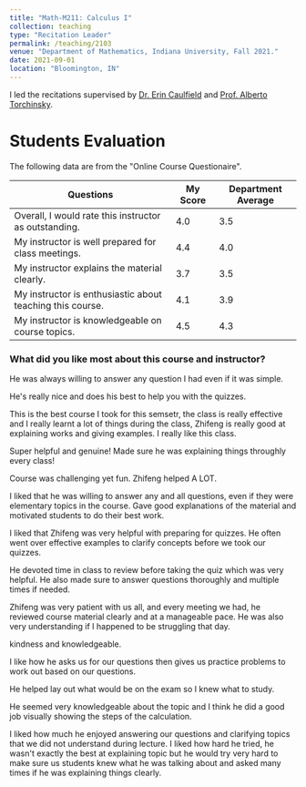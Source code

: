 ```yaml
---
title: "Math-M211: Calculus I"
collection: teaching
type: "Recitation Leader"
permalink: /teaching/2103
venue: "Department of Mathematics, Indiana University, Fall 2021."
date: 2021-09-01
location: "Bloomington, IN"
---
```


I led the recitations supervised by [Dr. Erin Caulfield](https://math.indiana.edu/about/faculty/caulfield-erin.html) and [Prof. Alberto Torchinsky](https://math.indiana.edu/about/emeriti/torchinsky-alberto.html).

Students Evaluation
======
The following data are from the "Online Course Questionaire".
<center>
<table>
<thead>
  <tr>
    <th>Questions</th>
    <th>My Score</th>
    <th>Department Average</th>
  </tr>
</thead>
<tbody>
  <tr>
    <td>Overall, I would rate this instructor as outstanding.</td>
    <td>4.0</td>
    <td>3.5</td>
  </tr>
  <tr>
    <td>My instructor is well prepared for class meetings.</td>
    <td>4.4</td>
    <td>4.0</td>
  </tr>
  <tr>
    <td>My instructor explains the material clearly.</td>
    <td>3.7</td>
    <td>3.5</td>
  </tr>
  <tr>
    <td>My instructor is enthusiastic about teaching this course.</td>
    <td>4.1</td>
    <td>3.9</td>
  </tr>
  <tr>
    <td>My instructor is knowledgeable on course topics.</td>
    <td>4.5</td>
    <td>4.3</td>
  </tr>
</tbody>
</table>
</center>

### What did you like most about this course and instructor?

He was always willing to answer any question I had even if it was simple.

He's really nice and does his best to help you with the quizzes.

This is the best course I took for this semsetr, the class is really effective and I really learnt a lot of things during the class, Zhifeng is really good at explaining works and giving examples. I really like this class.

Super helpful and genuine! Made sure he was explaining things throughly every class!

Course was challenging yet fun. Zhifeng helped A LOT.

I liked that he was willing to answer any and all questions, even if they were elementary topics in the course. Gave good
explanations of the material and motivated students to do their best work.

I liked that Zhifeng was very helpful with preparing for quizzes. He often went over effective examples to clarify concepts before we
took our quizzes.

He devoted time in class to review before taking the quiz which was very helpful. He also made sure to answer questions
thoroughly and multiple times if needed.

Zhifeng was very patient with us all, and every meeting we had, he reviewed course material clearly and at a
manageable pace. He was also very understanding if I happened to be struggling that day.

kindness and knowledgeable.

I like how he asks us for our questions then gives us practice problems to work out based on our questions.

He helped lay out what would be on the exam so I knew what to study.

He seemed very knowledgeable about the topic and I think he did a good job visually showing the steps of the calculation.

I liked how much he enjoyed answering our questions and clarifying topics that we did not understand during lecture.
I liked how hard he tried, he wasn't exactly the best at explaining topic but he would try very hard to make sure us students knew
what he was talking about and asked many times if he was explaining things clearly.
